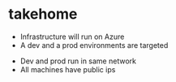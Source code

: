 # takehome

- Infrastructure will run on Azure
- A dev and a prod environments are targeted
<!-- - In terraform, no need to have a tfstate per environment, so a single backend can be defined allowing a simple flat structure without modules -->
<!-- - Access to tfstate needs to be controlled granurarly with roles. Only allowed people can access prod. -->
- Dev and prod run in same network
- All machines have public ips
